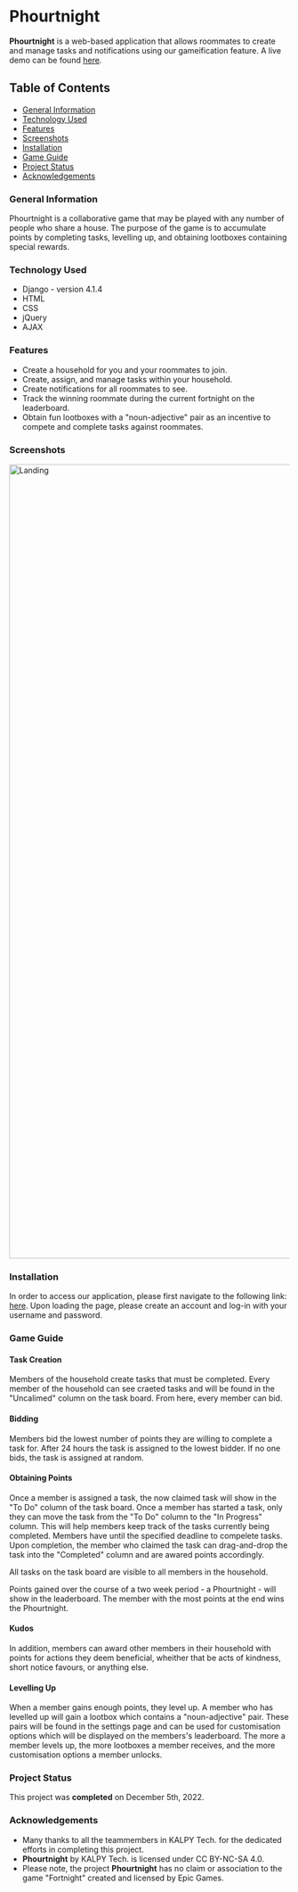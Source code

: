 # Phourtnight
<!-- Breif description of the project -->
**Phourtnight** is a web-based application that allows roommates to create and manage tasks and notifications using our gameification feature. A live demo can be found [here](https://youtu.be/EuGNqnLFR6w).

## Table of Contents
- [General Information](https://github.com/LenixC/Anemone/edit/master/Readme.md#general-information)
- [Technology Used](https://github.com/LenixC/Anemone/edit/master/Readme.md#technology-used)
- [Features](https://github.com/LenixC/Anemone/edit/master/Readme.md#features)
- [Screenshots](https://github.com/LenixC/Anemone/edit/master/Readme.md#screenshots)
- [Installation](https://github.com/LenixC/Anemone/edit/master/Readme.md#installation)
- [Game Guide](https://github.com/LenixC/Anemone/edit/master/Readme.md#game-guide)
- [Project Status](https://github.com/LenixC/Anemone/edit/master/Readme.md#project-status)
- [Acknowledgements](https://github.com/LenixC/Anemone/edit/master/Readme.md#acknowledgements)

### General Information
<!-- What is the purpose of your project? -->
Phourtnight is a collaborative game that may be played with any number of people who share a house. The purpose of the game is to accumulate points by completing tasks, levelling up, and obtaining lootboxes containing special rewards.

### Technology Used
- Django - version 4.1.4
- HTML
- CSS
- jQuery
- AJAX

### Features
- Create a household for you and your roommates to join.
- Create, assign, and manage tasks within your household.
- Create notifications for all roommates to see.
- Track the winning roommate during the current fortnight on the leaderboard.
- Obtain fun lootboxes with a "noun-adjective" pair as an incentive to compete and complete tasks against roommates.

### Screenshots
<img width="1425" alt="Landing" src="https://user-images.githubusercontent.com/65798231/210187109-c0967bac-194d-45c6-986c-b7647c6a1729.png">

### Installation
In order to access our application, please first navigate to the following link: [here](http://phourtnight-dev.us-west-2.elasticbeanstalk.com/login/). Upon loading the page, please create an account and log-in with your username and password.

### Game Guide
#### Task Creation
Members of the household create tasks that must be completed. Every member of the household can see craeted tasks and will be found in the "Uncalimed" column on the task board. From here, every member can bid.

#### Bidding
Members bid the lowest number of points they are willing to complete a task for. After 24 hours the task is assigned to the lowest bidder. If no one bids, the task is assigned at random.

#### Obtaining Points
Once a member is assigned a task, the now claimed task will show in the "To Do" column of the task board. Once a member has started a task, only they can move the task from the "To Do" column to the "In Progress" column. This will help members keep track of the tasks currently being completed. Members have until the specified deadline to compelete tasks. Upon completion, the member who claimed the task can drag-and-drop the task into the "Completed" column and are awared points accordingly.

All tasks on the task board are visible to all members in the household.

Points gained over the course of a two week period - a Phourtnight - will show in the leaderboard. The member with the most points at the end wins the Phourtnight.

#### Kudos
In addition, members can award other members in their household with points for actions they deem beneficial, wheither that be acts of kindness, short notice favours, or anything else.

#### Levelling Up
When a member gains enough points, they level up. A member who has levelled up will gain a lootbox which contains a "noun-adjective" pair. These pairs will be found in the settings page and can be used for customisation options which will be displayed on the members's leaderboard. The more a member levels up, the more lootboxes a member receives, and the more customisation options a member unlocks.

### Project Status
This project was **completed** on December 5th, 2022. 

### Acknowledgements 
- Many thanks to all the teammembers in KALPY Tech. for the dedicated efforts in completing this project.
- **Phourtnight** by KALPY Tech. is licensed under CC BY-NC-SA 4.0.
- Please note, the project **Phourtnight** has no claim or association to the game "Fortnight" created and licensed by Epic Games.
